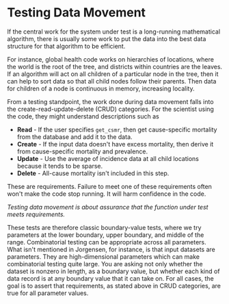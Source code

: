 # Testing Data Movement

If the central work for the system under test is a
long-running mathematical algorithm, there is usually some work
to put the data into the best data structure for that algorithm
to be efficient.

For instance, global health code works on
hierarchies of locations, where the world is the root of the
tree, and districts within countries are the leaves. If an algorithm
will act on all children of a particular node in the tree,
then it can help to sort data so that all child nodes follow
their parents. Then data for children of a node is continuous
in memory, increasing locality.

From a testing standpoint, the work done during data movement
falls into the create-read-update-delete (CRUD) categories.
For the scientist using the code, they might understand
descriptions such as

* **Read** - If the user specifies `get_csmr`, then get cause-specific
  mortality from the database and add it to the data.
* **Create** - If the input data doesn't have excess mortality,
  then derive it from cause-specific mortality and prevalence.
* **Update** - Use the average of incidence data at all child
  locations because it tends to be sparse.
* **Delete** - All-cause mortality isn't included in this step.
  
These are requirements. Failure to meet one of these requirements
often won't make the code stop running. It will harm confidence
in the code.

*Testing data movement is about assurance that the
function under test meets requirements.*

These tests are therefore classic boundary-value tests, where
we try parameters at the lower boundary, upper boundary,
and middle of the range. Combinatorial testing can be appropriate
across all parameters. What isn't mentioned in Jorgensen, for instance,
is that input datasets are parameters. They are high-dimensional
parameters which can make combinatorial testing quite large.
You are asking not only whether the dataset is nonzero in length,
as a boundary value, but whether each kind of data record is at
any boundary value that it can take on. For all cases, the goal
is to assert that requirements, as stated above in CRUD categories,
are true for all parameter values.
